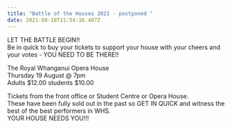 ```yaml
---
title: "Battle of the Houses 2021 - postponed "
date: 2021-08-18T21:54:16.407Z
---
```

LET THE BATTLE BEGIN!!  
Be in quick to buy your tickets to support your house with your cheers and your votes - YOU NEED TO BE THERE!!  


The Royal Whanganui Opera House  
Thursday 19 August @ 7pm  
Adults $12.00 students $10.00  

Tickets from the front office or Student Centre or Opera House.  
These have been fully sold out in the past so GET IN QUICK and witness the best of the best performers in WHS.  
YOUR HOUSE NEEDS YOU!!!